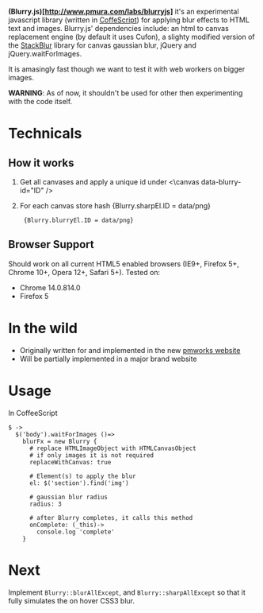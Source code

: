 **(Blurry.js)[http://www.pmura.com/labs/blurryjs]** it's an experimental javascript library (written in [CoffeScript](http://jashkenas.github.com/coffee-script/)) for applying blur effects to HTML text and images. Blurry.js' dependencies include: an html to canvas replacement engine (by default it uses Cufon), a slighty modified version of the [StackBlur](http://www.quasimondo.com/StackBlurForCanvas/StackBlurDemo.html) library for canvas gaussian blur, jQuery and jQuery.waitForImages.

It is amasingly fast though we want to test it with web workers on bigger images.

**WARNING**: As of now, it shouldn't be used for other then experimenting with the code itself.

Technicals
==========

How it works
------------

1. Get all canvases and apply a unique id under \<\canvas data-blurry-id="ID" \/>
2. For each canvas store hash
        {Blurry.sharpEl.ID = data/png}

        {Blurry.blurryEl.ID = data/png}

Browser Support
---------------

Should work on all current HTML5 enabled browsers (IE9+, Firefox 5+, Chrome 10+, Opera 12+, Safari 5+). Tested on:
* Chrome 14.0.814.0
* Firefox 5

In the wild
===========
* Originally written for and implemented in the new [pmworks website](http://www.pmworks-corp.com)
* Will be partially implemented in a major brand website

Usage
=====
In CoffeeScript

    $ ->
      $('body').waitForImages ()=>
        blurFx = new Blurry {
          # replace HTMLImageObject with HTMLCanvasObject
          # if only images it is not required
          replaceWithCanvas: true

          # Element(s) to apply the blur
          el: $('section').find('img')

          # gaussian blur radius
          radius: 3

          # after Blurry completes, it calls this method
          onComplete: (_this)->
            console.log 'complete'
        }

Next
====
Implement <code>Blurry::blurAllExcept</code>, and <code>Blurry::sharpAllExcept</code> so that it fully simulates the on hover CSS3 blur.